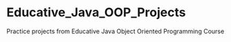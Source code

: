 # Educative_Java_OOP_Projects
Practice projects from Educative Java Object Oriented Programming Course
